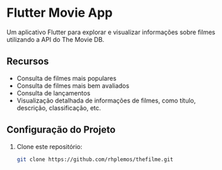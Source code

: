 # Flutter Movie App

Um aplicativo Flutter para explorar e visualizar informações sobre filmes utilizando a API do The Movie DB.

## Recursos

- Consulta de filmes mais populares
- Consulta de filmes mais bem avaliados
- Consulta de lançamentos
- Visualização detalhada de informações de filmes, como título, descrição, classificação, etc.

## Configuração do Projeto

1. Clone este repositório:

   ```bash
   git clone https://github.com/rhplemos/thefilme.git
